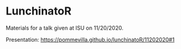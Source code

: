 # LunchinatoR

Materials for a talk given at ISU on 11/20/2020.

Presentation: https://pommevilla.github.io/lunchinatoR/11202020#1
